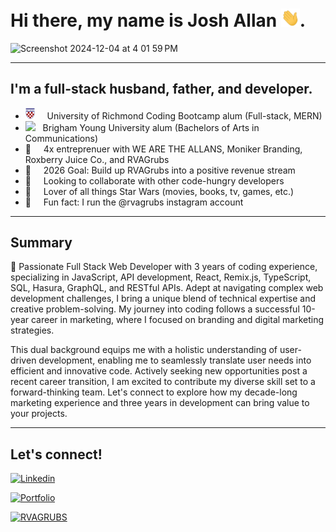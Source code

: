 # Hi there, my name is Josh Allan <img src="img/wave.gif" width="30px">.

<img width="1247" alt="Screenshot 2024-12-04 at 4 01 59 PM" src="https://github.com/user-attachments/assets/9e0f073a-9387-4eeb-85b3-dd747ca62722">


---


## I'm a full-stack husband, father, and developer.

- <img src="img/uofr.png" width="15px"> &nbsp; &nbsp; University of Richmond Coding Bootcamp alum (Full-stack, MERN)
- <img src="https://upload.wikimedia.org/wikipedia/commons/thumb/b/b2/Brigham_Young_University_medallion.svg/1200px-Brigham_Young_University_medallion.svg.png" width="21px"> &nbsp;  Brigham Young University alum (Bachelors of Arts in Communications)
- 👔 &nbsp; &nbsp; 4x entreprenuer with WE ARE THE ALLANS, Moniker Branding, Roxberry Juice Co., and RVAGrubs
- 🥅 &nbsp; &nbsp; 2026 Goal: Build up RVAGrubs into a positive revenue stream
- 👯 &nbsp; &nbsp; Looking to collaborate with other code-hungry developers
- 🎥 &nbsp; &nbsp; Lover of all things Star Wars (movies, books, tv, games, etc.)
- 🍗 &nbsp; &nbsp; Fun fact: I run the @rvagrubs instagram account

---

## Summary

🚀 Passionate Full Stack Web Developer with 3 years of coding experience, specializing in JavaScript, API development, React, Remix.js, TypeScript, SQL, Hasura, GraphQL, and RESTful APIs. Adept at navigating complex web development challenges, I bring a unique blend of technical expertise and creative problem-solving. My journey into coding follows a successful 10-year career in marketing, where I focused on branding and digital marketing strategies. 

This dual background equips me with a holistic understanding of user-driven development, enabling me to seamlessly translate user needs into efficient and innovative code. Actively seeking new opportunities post a recent career transition, I am excited to contribute my diverse skill set to a forward-thinking team. Let's connect to explore how my decade-long marketing experience and three years in development can bring value to your projects.

---

## Let's connect!

[![Linkedin](https://img.shields.io/badge/Linkedin-joshuamallan-informational?style=for-the-badge&logo=linkedin&logoColor=white&color=1ABC9B&labelColor=001837)](https://www.linkedin.com/in/joshuamallan/)

[![Portfolio](https://img.shields.io/badge/portfolio-joshallan.dev-informational?style=for-the-badge&logo=react&logoColor=white&color=1ABC9B&labelColor=001837)](https://www.joshallan.dev)


[![RVAGRUBS](https://img.shields.io/badge/Instagram-RVAGRUBS-informational?style=for-the-badge&logo=instagram&logoColor=white&color=1ABC9B&labelColor=001837)](https://www.instagram.com/rvagrubs)

<br />

<br />

[website]: https://joshallan.dev/
[linkedin]: https://www.linkedin.com/in/joshuamallan/
[email]: mailto:allan.josh07@gmail.com
